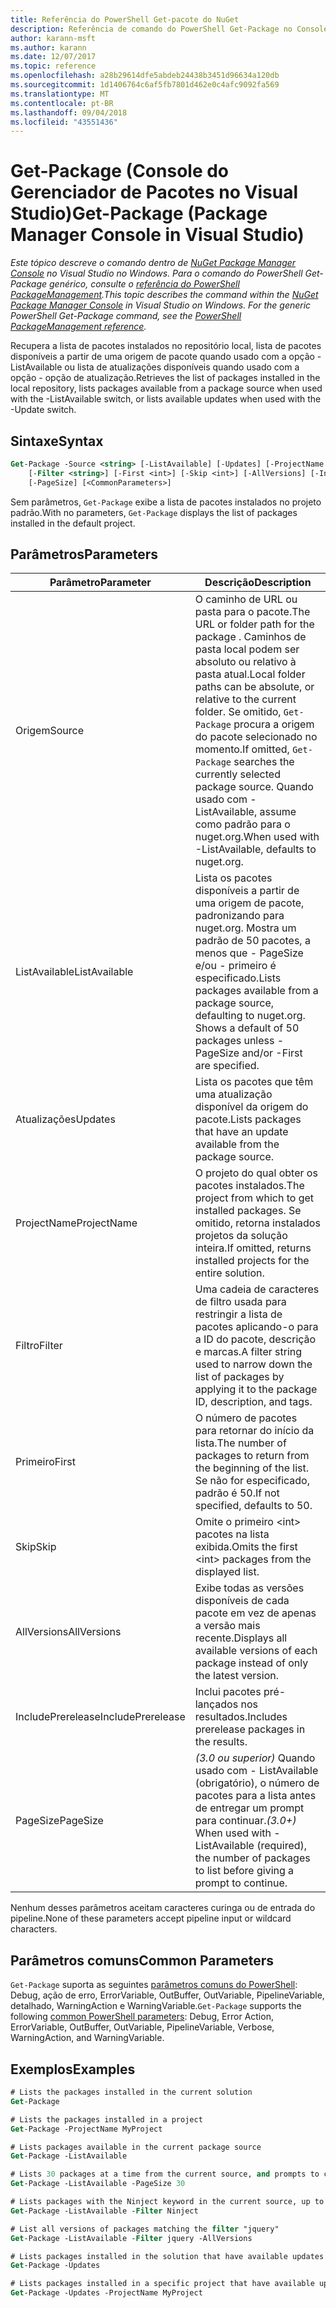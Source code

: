 ```yaml
---
title: Referência do PowerShell Get-pacote do NuGet
description: Referência de comando do PowerShell Get-Package no Console do Gerenciador de pacotes NuGet no Visual Studio.
author: karann-msft
ms.author: karann
ms.date: 12/07/2017
ms.topic: reference
ms.openlocfilehash: a28b29614dfe5abdeb24438b3451d96634a120db
ms.sourcegitcommit: 1d1406764c6af5fb7801d462e0c4afc9092fa569
ms.translationtype: MT
ms.contentlocale: pt-BR
ms.lasthandoff: 09/04/2018
ms.locfileid: "43551436"
---
```

# <a name="get-package-package-manager-console-in-visual-studio"></a><span data-ttu-id="b1d3a-103">Get-Package (Console do Gerenciador de Pacotes no Visual Studio)</span><span class="sxs-lookup"><span data-stu-id="b1d3a-103">Get-Package (Package Manager Console in Visual Studio)</span></span>

<span data-ttu-id="b1d3a-104">*Este tópico descreve o comando dentro de [NuGet Package Manager Console](package-manager-console.md) no Visual Studio no Windows. Para o comando do PowerShell Get-Package genérico, consulte o [referência do PowerShell PackageManagement](/powershell/module/packagemanagement/?view=powershell-6).*</span><span class="sxs-lookup"><span data-stu-id="b1d3a-104">*This topic describes the command within the [NuGet Package Manager Console](package-manager-console.md) in Visual Studio on Windows. For the generic PowerShell Get-Package command, see the [PowerShell PackageManagement reference](/powershell/module/packagemanagement/?view=powershell-6).*</span></span>

<span data-ttu-id="b1d3a-105">Recupera a lista de pacotes instalados no repositório local, lista de pacotes disponíveis a partir de uma origem de pacote quando usado com a opção - ListAvailable ou lista de atualizações disponíveis quando usado com a opção - opção de atualização.</span><span class="sxs-lookup"><span data-stu-id="b1d3a-105">Retrieves the list of packages installed in the local repository, lists packages available from a package source when used with the -ListAvailable switch, or lists available updates when used with the -Update switch.</span></span>

## <a name="syntax"></a><span data-ttu-id="b1d3a-106">Sintaxe</span><span class="sxs-lookup"><span data-stu-id="b1d3a-106">Syntax</span></span>

```ps
Get-Package -Source <string> [-ListAvailable] [-Updates] [-ProjectName <string>]
    [-Filter <string>] [-First <int>] [-Skip <int>] [-AllVersions] [-IncludePrerelease]
    [-PageSize] [<CommonParameters>]
```

<span data-ttu-id="b1d3a-107">Sem parâmetros, `Get-Package` exibe a lista de pacotes instalados no projeto padrão.</span><span class="sxs-lookup"><span data-stu-id="b1d3a-107">With no parameters, `Get-Package` displays the list of packages installed in the default project.</span></span>

## <a name="parameters"></a><span data-ttu-id="b1d3a-108">Parâmetros</span><span class="sxs-lookup"><span data-stu-id="b1d3a-108">Parameters</span></span>

| <span data-ttu-id="b1d3a-109">Parâmetro</span><span class="sxs-lookup"><span data-stu-id="b1d3a-109">Parameter</span></span> | <span data-ttu-id="b1d3a-110">Descrição</span><span class="sxs-lookup"><span data-stu-id="b1d3a-110">Description</span></span> |
| --- | --- |
| <span data-ttu-id="b1d3a-111">Origem</span><span class="sxs-lookup"><span data-stu-id="b1d3a-111">Source</span></span> | <span data-ttu-id="b1d3a-112">O caminho de URL ou pasta para o pacote.</span><span class="sxs-lookup"><span data-stu-id="b1d3a-112">The URL or folder path for the package .</span></span> <span data-ttu-id="b1d3a-113">Caminhos de pasta local podem ser absoluto ou relativo à pasta atual.</span><span class="sxs-lookup"><span data-stu-id="b1d3a-113">Local folder paths can be absolute, or relative to the current folder.</span></span> <span data-ttu-id="b1d3a-114">Se omitido, `Get-Package` procura a origem do pacote selecionado no momento.</span><span class="sxs-lookup"><span data-stu-id="b1d3a-114">If omitted, `Get-Package` searches the currently selected package source.</span></span> <span data-ttu-id="b1d3a-115">Quando usado com - ListAvailable, assume como padrão para o nuget.org.</span><span class="sxs-lookup"><span data-stu-id="b1d3a-115">When used with -ListAvailable, defaults to nuget.org.</span></span> |
| <span data-ttu-id="b1d3a-116">ListAvailable</span><span class="sxs-lookup"><span data-stu-id="b1d3a-116">ListAvailable</span></span> | <span data-ttu-id="b1d3a-117">Lista os pacotes disponíveis a partir de uma origem de pacote, padronizando para nuget.org. Mostra um padrão de 50 pacotes, a menos que - PageSize e/ou - primeiro é especificado.</span><span class="sxs-lookup"><span data-stu-id="b1d3a-117">Lists packages available from a package source, defaulting to nuget.org. Shows a default of 50 packages unless -PageSize and/or -First are specified.</span></span> |
| <span data-ttu-id="b1d3a-118">Atualizações</span><span class="sxs-lookup"><span data-stu-id="b1d3a-118">Updates</span></span> | <span data-ttu-id="b1d3a-119">Lista os pacotes que têm uma atualização disponível da origem do pacote.</span><span class="sxs-lookup"><span data-stu-id="b1d3a-119">Lists packages that have an update available from the package source.</span></span> |
| <span data-ttu-id="b1d3a-120">ProjectName</span><span class="sxs-lookup"><span data-stu-id="b1d3a-120">ProjectName</span></span> | <span data-ttu-id="b1d3a-121">O projeto do qual obter os pacotes instalados.</span><span class="sxs-lookup"><span data-stu-id="b1d3a-121">The project from which to get installed packages.</span></span> <span data-ttu-id="b1d3a-122">Se omitido, retorna instalados projetos da solução inteira.</span><span class="sxs-lookup"><span data-stu-id="b1d3a-122">If omitted, returns installed projects for the entire solution.</span></span> |
| <span data-ttu-id="b1d3a-123">Filtro</span><span class="sxs-lookup"><span data-stu-id="b1d3a-123">Filter</span></span> | <span data-ttu-id="b1d3a-124">Uma cadeia de caracteres de filtro usada para restringir a lista de pacotes aplicando-o para a ID do pacote, descrição e marcas.</span><span class="sxs-lookup"><span data-stu-id="b1d3a-124">A filter string used to narrow down the list of packages by applying it to the package ID, description, and tags.</span></span> |
| <span data-ttu-id="b1d3a-125">Primeiro</span><span class="sxs-lookup"><span data-stu-id="b1d3a-125">First</span></span> | <span data-ttu-id="b1d3a-126">O número de pacotes para retornar do início da lista.</span><span class="sxs-lookup"><span data-stu-id="b1d3a-126">The number of packages to return from the beginning of the list.</span></span> <span data-ttu-id="b1d3a-127">Se não for especificado, padrão é 50.</span><span class="sxs-lookup"><span data-stu-id="b1d3a-127">If not specified, defaults to 50.</span></span> |
| <span data-ttu-id="b1d3a-128">Skip</span><span class="sxs-lookup"><span data-stu-id="b1d3a-128">Skip</span></span> | <span data-ttu-id="b1d3a-129">Omite o primeiro &lt;int&gt; pacotes na lista exibida.</span><span class="sxs-lookup"><span data-stu-id="b1d3a-129">Omits the first &lt;int&gt; packages from the displayed list.</span></span>  |
| <span data-ttu-id="b1d3a-130">AllVersions</span><span class="sxs-lookup"><span data-stu-id="b1d3a-130">AllVersions</span></span> | <span data-ttu-id="b1d3a-131">Exibe todas as versões disponíveis de cada pacote em vez de apenas a versão mais recente.</span><span class="sxs-lookup"><span data-stu-id="b1d3a-131">Displays all available versions of each package instead of only the latest version.</span></span> |
| <span data-ttu-id="b1d3a-132">IncludePrerelease</span><span class="sxs-lookup"><span data-stu-id="b1d3a-132">IncludePrerelease</span></span> | <span data-ttu-id="b1d3a-133">Inclui pacotes pré-lançados nos resultados.</span><span class="sxs-lookup"><span data-stu-id="b1d3a-133">Includes prerelease packages in the results.</span></span> |
| <span data-ttu-id="b1d3a-134">PageSize</span><span class="sxs-lookup"><span data-stu-id="b1d3a-134">PageSize</span></span> | <span data-ttu-id="b1d3a-135">*(3.0 ou superior)*  Quando usado com - ListAvailable (obrigatório), o número de pacotes para a lista antes de entregar um prompt para continuar.</span><span class="sxs-lookup"><span data-stu-id="b1d3a-135">*(3.0+)* When used with -ListAvailable (required), the number of packages to list before giving a prompt to continue.</span></span> |

<span data-ttu-id="b1d3a-136">Nenhum desses parâmetros aceitam caracteres curinga ou de entrada do pipeline.</span><span class="sxs-lookup"><span data-stu-id="b1d3a-136">None of these parameters accept pipeline input or wildcard characters.</span></span>

## <a name="common-parameters"></a><span data-ttu-id="b1d3a-137">Parâmetros comuns</span><span class="sxs-lookup"><span data-stu-id="b1d3a-137">Common Parameters</span></span>

<span data-ttu-id="b1d3a-138">`Get-Package` suporta as seguintes [parâmetros comuns do PowerShell](http://go.microsoft.com/fwlink/?LinkID=113216): Debug, ação de erro, ErrorVariable, OutBuffer, OutVariable, PipelineVariable, detalhado, WarningAction e WarningVariable.</span><span class="sxs-lookup"><span data-stu-id="b1d3a-138">`Get-Package` supports the following [common PowerShell parameters](http://go.microsoft.com/fwlink/?LinkID=113216): Debug, Error Action, ErrorVariable, OutBuffer, OutVariable, PipelineVariable, Verbose, WarningAction, and WarningVariable.</span></span>

## <a name="examples"></a><span data-ttu-id="b1d3a-139">Exemplos</span><span class="sxs-lookup"><span data-stu-id="b1d3a-139">Examples</span></span>

```ps
# Lists the packages installed in the current solution
Get-Package

# Lists the packages installed in a project
Get-Package -ProjectName MyProject

# Lists packages available in the current package source
Get-Package -ListAvailable

# Lists 30 packages at a time from the current source, and prompts to continue if more are available
Get-Package -ListAvailable -PageSize 30

# Lists packages with the Ninject keyword in the current source, up to 50
Get-Package -ListAvailable -Filter Ninject

# List all versions of packages matching the filter "jquery"
Get-Package -ListAvailable -Filter jquery -AllVersions

# Lists packages installed in the solution that have available updates
Get-Package -Updates

# Lists packages installed in a specific project that have available updates
Get-Package -Updates -ProjectName MyProject
```
